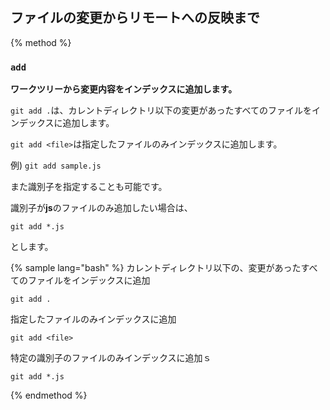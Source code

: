 ## ファイルの変更からリモートへの反映まで

{% method %}
### `add`
**ワークツリーから変更内容をインデックスに追加します。**

`git add .`は、カレントディレクトリ以下の変更があったすべてのファイルをインデックスに追加します。

`git add <file>`は指定したファイルのみインデックスに追加します。

例) `git add sample.js`

また識別子を指定することも可能です。

識別子が**js**のファイルのみ追加したい場合は、

`git add *.js`

とします。


{% sample lang="bash" %}
カレントディレクトリ以下の、変更があったすべてのファイルをインデックスに追加
```
git add .
```
指定したファイルのみインデックスに追加
```
git add <file>
```
特定の識別子のファイルのみインデックスに追加ｓ
```
git add *.js
```
{% endmethod %}
